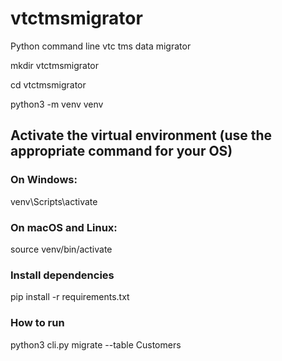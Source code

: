 # vtctmsmigrator
Python command line vtc tms data migrator

mkdir vtctmsmigrator

cd vtctmsmigrator

python3 -m venv venv

## Activate the virtual environment (use the appropriate command for your OS)

### On Windows:
venv\Scripts\activate
### On macOS and Linux:
source venv/bin/activate
### Install dependencies
pip install -r requirements.txt
### How to run
python3 cli.py migrate --table Customers

